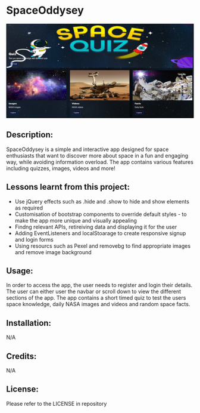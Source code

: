 # SpaceOddysey

![screenshot of scapce app](./assets/Images/Capture56.PNG)

## Description:
SpaceOddysey is a simple and interactive app designed for space enthusiasts that want to discover more about space in a fun and engaging way, while avoiding information overload. The app contains various features including quizzes, images, videos and more!

## Lessons learnt from this project:
- Use jQuery effects such as .hide and .show to hide and show elements as required
- Customisation of bootstrap components to override default styles - to make the app more unique and visually appealing 
- Findng relevant APIs, retireiving data and displaying it for the user
- Adding EventListeners and localStoarage to create responsive signup and login forms
- Using resourcs such as Pexel and removebg to find appropriate images and remove image background

## Usage:
In order to access the app, the user needs to register and login their details. The user can either user the navbar or scroll down to view the different sections of the app. The app contains a short timed quiz to test the users space knowledge, daily NASA images and videos and random space facts.

## Installation:
N/A

## Credits:
N/A

## License:
Please refer to the LICENSE in repository
